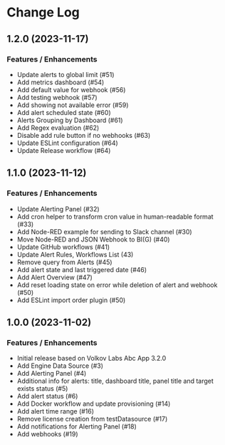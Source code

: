# Change Log

## 1.2.0 (2023-11-17)

### Features / Enhancements

- Update alerts to global limit (#51)
- Add metrics dashboard (#54)
- Add default value for webhook (#56)
- Add testing webhook (#57)
- Add showing not available error (#59)
- Add alert scheduled state (#60)
- Alerts Grouping by Dashboard (#61)
- Add Regex evaluation (#62)
- Disable add rule button if no webhooks (#63)
- Update ESLint configuration (#64)
- Update Release workflow (#64)

## 1.1.0 (2023-11-12)

### Features / Enhancements

- Update Alerting Panel (#32)
- Add cron helper to transform cron value in human-readable format (#33)
- Add Node-RED example for sending to Slack channel (#30)
- Move Node-RED and JSON Webhook to BI(G) (#40)
- Update GitHub workflows (#41)
- Update Alert Rules, Workflows List (43)
- Remove query from Alerts (#45)
- Add alert state and last triggered date (#46)
- Add Alert Overview (#47)
- Add reset loading state on error while deletion of alert and webhook (#50)
- Add ESLint import order plugin (#50)

## 1.0.0 (2023-11-02)

### Features / Enhancements

- Initial release based on Volkov Labs Abc App 3.2.0
- Add Engine Data Source (#3)
- Add Alerting Panel (#4)
- Additional info for alerts: title, dashboard title, panel title and target exists status (#5)
- Add alert status (#6)
- Add Docker workflow and update provisioning (#14)
- Add alert time range (#16)
- Remove license creation from testDatasource (#17)
- Add notifications for Alerting Panel (#18)
- Add webhooks (#19)
